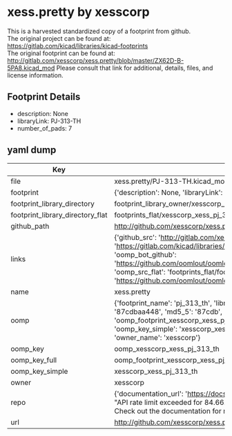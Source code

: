 # xess.pretty by xesscorp  
This is a harvested standardized copy of a footprint from github.  
The original project can be found at:  
https://gitlab.com/kicad/libraries/kicad-footprints  
The original footprint can be found at:
http://gitlab.com/xesscorp/xess.pretty/blob/master/ZX62D-B-5PA8.kicad_mod
Please consult that link for additional, details, files, and license information.  
## Footprint Details
* description: None  
* libraryLink: PJ-313-TH  
* number_of_pads: 7  
## yaml dump  
| Key | Value |  
| --- | --- |  
| file | xess.pretty/PJ-313-TH.kicad_mod |  
| footprint | {'description': None, 'libraryLink': 'PJ-313-TH', 'number_of_pads': 7} |  
| footprint_library_directory | footprint_library_owner/xesscorp_xess.pretty |  
| footprint_library_directory_flat | footprints_flat/xesscorp_xess_pj_313_th/working |  
| github_path | http://github.com/xesscorp/xess.pretty/blob/master/PJ-313-TH.kicad_mod |  
| links | {'github_src': 'http://gitlab.com/xesscorp/xess.pretty/blob/master/ZX62D-B-5PA8.kicad_mod', 'github_src_repo': 'https://gitlab.com/kicad/libraries/kicad-footprints', 'oomp_bot': 'footprints/xesscorp_xess_pj_313_th/working', 'oomp_bot_github': 'https://github.com/oomlout/oomlout_oomp_footprint_bot/tree/main/footprints/xesscorp_xess_pj_313_th/working', 'oomp_src_flat': 'footprints_flat/footprints_flat/xesscorp_xess_pj_313_th/working', 'oomp_src_flat_github': 'https://github.com/oomlout/oomlout_oomp_footprint_src/tree/main/footprints_flat/xesscorp_xess_pj_313_th/working'} |  
| name | xess.pretty |  
| oomp | {'footprint_name': 'pj_313_th', 'library_name': 'xess', 'md5': '87cdbaa4482ee2197879f5faf5967251', 'md5_10': '87cdbaa448', 'md5_5': '87cdb', 'md5_6': '87cdba', 'oomp_key': 'oomp_xesscorp_xess_pj_313_th', 'oomp_key_extra': 'oomp_footprint_xesscorp_xess_pj_313_th', 'oomp_key_full': 'oomp_footprint_xesscorp_xess_pj_313_th_87cdba', 'oomp_key_simple': 'xesscorp_xess_pj_313_th', 'original_filename': 'xess.pretty/PJ-313-TH.kicad_mod', 'owner_name': 'xesscorp'} |  
| oomp_key | oomp_xesscorp_xess_pj_313_th |  
| oomp_key_full | oomp_footprint_xesscorp_xess_pj_313_th |  
| oomp_key_simple | xesscorp_xess_pj_313_th |  
| owner | xesscorp |  
| repo | {'documentation_url': 'https://docs.github.com/rest/overview/resources-in-the-rest-api#rate-limiting', 'message': "API rate limit exceeded for 84.66.173.59. (But here's the good news: Authenticated requests get a higher rate limit. Check out the documentation for more details.)"} |  
| url | http://github.com/xesscorp/xess.pretty |  

